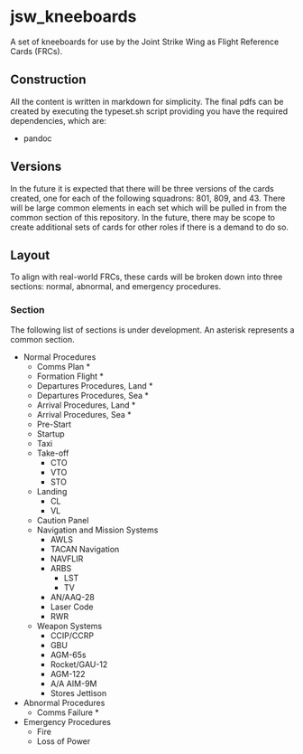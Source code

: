 # jsw_kneeboards

A set of kneeboards for use by the Joint Strike Wing as Flight Reference Cards (FRCs).

## Construction

All the content is written in markdown for simplicity.  The final pdfs can be created by executing the typeset.sh script providing you have the required dependencies, which are:

- pandoc

## Versions

In the future it is expected that there will be three versions of the cards created, one for each of the following squadrons: 801, 809, and 43.  There will be large common elements in each set which will be pulled in from the common section of this repository.  In the future, there may be scope to create additional sets of cards for other roles if there is a demand to do so.

## Layout

To align with real-world FRCs, these cards will be broken down into three sections: normal, abnormal, and emergency procedures.

### Section

The following list of sections is under development.  An asterisk represents a common section.

- Normal Procedures
  - Comms Plan *
  - Formation Flight *
  - Departures Procedures, Land *
  - Departures Procedures, Sea *
  - Arrival Procedures, Land *
  - Arrival Procedures, Sea *
  - Pre-Start
  - Startup
  - Taxi
  - Take-off
    - CTO
    - VTO
    - STO
  - Landing
    - CL
    - VL
  - Caution Panel
  - Navigation and Mission Systems
    - AWLS
    - TACAN Navigation
    - NAVFLIR
    - ARBS
      - LST
      - TV
    - AN/AAQ-28
    - Laser Code
    - RWR
  - Weapon Systems
    - CCIP/CCRP
    - GBU
    - AGM-65s
    - Rocket/GAU-12
    - AGM-122
    - A/A AIM-9M
    - Stores Jettison
- Abnormal Procedures
  - Comms Failure *
- Emergency Procedures
  - Fire
  - Loss of Power

